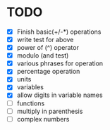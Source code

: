 # TODO

- [x] Finish basic(+/-\*) operations
- [x] write test for above
- [x] power of (^) operator
- [x] modulo (and test)
- [x] various phrases for operation
- [x] percentage operation
- [x] units
- [x] variables
- [x] allow digits in variable names
- [ ] functions
- [ ] multiply in parenthesis
- [ ] complex numbers
